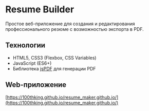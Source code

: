 # Resume Builder

Простое веб-приложение для создания и редактирования профессионального резюме с возможностью экспорта в PDF.

## Технологии

- HTML5, CSS3 (Flexbox, CSS Variables)
- JavaScript (ES6+)
- Библиотека [jsPDF](https://parall.ax/products/jspdf) для генерации PDF

## Web-приложение

[https://100thking.github.io/resume_maker.github.io/](https://100thking.github.io/resume_maker.github.io/)